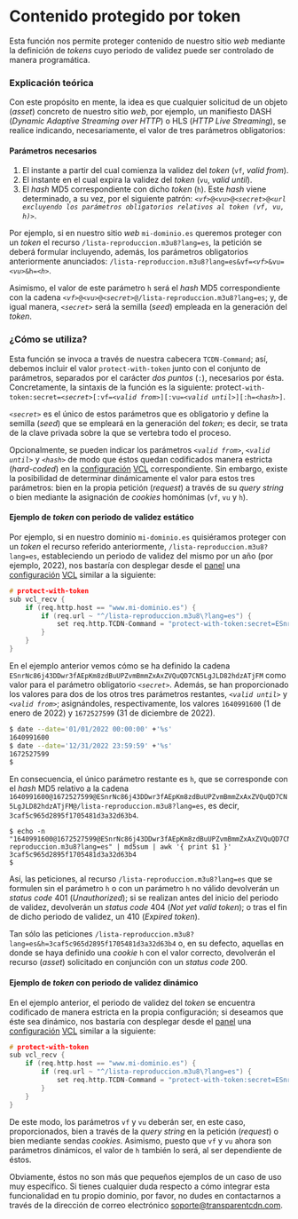 # Contenido protegido por token

Esta función nos permite proteger contenido de nuestro sitio _web_ mediante la definición de _tokens_ cuyo periodo de validez puede ser controlado de manera programática.

### Explicación teórica&#x20;

Con este propósito en mente, la idea es que cualquier solicitud de un objeto (_asset_) concreto de nuestro sitio _web_, por ejemplo, un manifiesto DASH (_Dynamic Adaptive Streaming over HTTP_) o HLS (_HTTP Live Streaming_), se realice indicando, necesariamente, el valor de tres parámetros obligatorios:

#### Parámetros necesarios

1. El instante a partir del cual comienza la validez del _token_ (`vf`, _valid from_).
2. El instante en el cual expira la validez del _token_ (`vu`, _valid until_).
3. El _hash_ MD5 correspondiente con dicho _token_ (`h`). Este _hash_ viene determinado, a su vez, por el siguiente patrón: _`<vf>`_`@`_`<vu>`_`@`_`<secret>`_`@`_`<url excluyendo los parámetros obligatorios relativos al token (vf, vu, h)>`_.

Por ejemplo, si en nuestro sitio _web_ `mi-dominio.es` queremos proteger con un _token_ el recurso `/lista-reproduccion.m3u8?lang=es`, la petición se deberá formular incluyendo, además, los parámetros obligatorios anteriormente anunciados: `/lista-reproduccion.m3u8?lang=es&vf=`_`<vf>`_`&vu=`_`<vu>`_`&h=`_`<h>`_.

Asimismo, el valor de este parámetro `h` será el _hash_ MD5 correspondiente con la cadena _`<vf>`_`@`_`<vu>`_`@`_`<secret>`_`@/lista-reproduccion.m3u8?lang=es`; y, de igual manera, _`<secret>`_ será la semilla (_seed_) empleada en la generación del _token_.

### ¿Cómo se utiliza?

Esta función se invoca a través de nuestra cabecera `TCDN-Command`; así, debemos incluir el valor `protect-with-token` junto con el conjunto de parámetros, separados por el carácter _dos puntos_ (`:`), necesarios por ésta. Concretamente, la sintaxis de la función es la siguiente: protect`-with-token:secret=`_`<secret>`_`[:vf=`_`<valid from>`_`][:vu=`_`<valid until>`_`][:h=`_`<hash>`_`]`.

_`<secret>`_ es el único de estos parámetros que es obligatorio y define la semilla (_seed_) que se empleará en la generación del _token_; es decir, se trata de la clave privada sobre la que se vertebra todo el proceso.

Opcionalmente, se pueden indicar los parámetros _`<valid from>`_, _`<valid until>`_ y _`<hash>`_ de modo que éstos quedan codificados manera estricta (_hard-coded_) en la [configuración](../../getting-started/dashboard/autoprovisionamiento/) [VCL](../../config/vcl/) correspondiente. Sin embargo, existe la posibilidad de determinar dinámicamente el valor para estos tres parámetros: bien en la propia petición (_request_) a través de su _query string_ o bien mediante la asignación de _cookies_ homónimas (`vf`, `vu` y `h`).

#### Ejemplo de _token_ con periodo de validez estático

Por ejemplo, si en nuestro dominio `mi-dominio.es` quisiéramos proteger con un _token_ el recurso referido anteriormente, `/lista-reproduccion.m3u8?lang=es`, estableciendo un periodo de validez del mismo por un año (por ejemplo, 2022), nos bastaría con desplegar desde el [panel](../../getting-started/dashboard/) una [configuración](../../getting-started/dashboard/autoprovisionamiento/) [VCL](../../config/vcl/) similar a la siguiente:

```c
# protect-with-token
sub vcl_recv {
    if (req.http.host == "www.mi-dominio.es") {
        if (req.url ~ "^/lista-reproduccion.m3u8\?lang=es") {
            set req.http.TCDN-Command = "protect-with-token:secret=ESnrNc86j43DDwr3fAEpKm8zdBuUPZvmBmmZxAxZVQuQD7CN5LgJLD82hdzATjFM:vf=1640991600:vu=1672527599"; # desde '01/01/2022 00:00:00' hasta '12/31/2022 23:59:59'.
        }
    }
}
```

En el ejemplo anterior vemos cómo se ha definido la cadena `ESnrNc86j43DDwr3fAEpKm8zdBuUPZvmBmmZxAxZVQuQD7CN5LgJLD82hdzATjFM` como valor para el parámetro obligatorio _`<secret>`_. Además, se han proporcionado los valores para dos de los otros tres parámetros restantes, _`<valid until>`_ y _`<valid from>`_; asignándoles, respectivamente, los valores `1640991600` (1 de enero de 2022) y `1672527599` (31 de diciembre de 2022).

```bash
$ date --date='01/01/2022 00:00:00' +'%s'
1640991600
$ date --date='12/31/2022 23:59:59' +'%s'
1672527599
$
```

En consecuencia, el único parámetro restante es `h`, que se corresponde con el _hash_ MD5 relativo a la cadena `1640991600@1672527599@ESnrNc86j43DDwr3fAEpKm8zdBuUPZvmBmmZxAxZVQuQD7CN5LgJLD82hdzATjFM@/lista-reproduccion.m3u8?lang=es`, es decir, `3caf5c965d2895f1705481d3a32d63b4`.

```
$ echo -n "1640991600@1672527599@ESnrNc86j43DDwr3fAEpKm8zdBuUPZvmBmmZxAxZVQuQD7CN5LgJLD82hdzATjFM@/lista-reproduccion.m3u8?lang=es" | md5sum | awk '{ print $1 }'
3caf5c965d2895f1705481d3a32d63b4
$
```

Así, las peticiones, al recurso `/lista-reproduccion.m3u8?lang=es` que se formulen sin el parámetro `h` o con un parámetro `h` no válido devolverán un _status code_ 401 (_Unauthorized_); si se realizan antes del inicio del periodo de validez, devolverán un _status code_ 404 (_Not yet valid token_); o tras el fin de dicho periodo de validez, un 410 (_Expired token_).

Tan sólo las peticiones `/lista-reproduccion.m3u8?lang=es&h=3caf5c965d2895f1705481d3a32d63b4` o, en su defecto, aquellas en donde se haya definido una _cookie_ `h` con el valor correcto, devolverán el recurso (_asset_) solicitado en conjunción con un _status code_ 200.

#### Ejemplo de _token_ con periodo de validez dinámico

En el ejemplo anterior, el periodo de validez del _token_ se encuentra codificado de manera estricta en la propia configuración; si deseamos que éste sea dinámico, nos bastaría con desplegar desde el [panel](../../getting-started/dashboard/) una [configuración](../../getting-started/dashboard/autoprovisionamiento/) [VCL](../../config/vcl/) similar a la siguiente:

```c
# protect-with-token
sub vcl_recv {
    if (req.http.host == "www.mi-dominio.es") {
        if (req.url ~ "^/lista-reproduccion.m3u8\?lang=es") {
            set req.http.TCDN-Command = "protect-with-token:secret=ESnrNc86j43DDwr3fAEpKm8zdBuUPZvmBmmZxAxZVQuQD7CN5LgJLD82hdzATjFM";
        }
    }
}
```

De este modo, los parámetros `vf` y `vu` deberán ser, en este caso, proporcionados, bien a través de la _query string_ en la petición (_request_) o bien mediante sendas _cookies_. Asimismo, puesto que `vf` y `vu` ahora son parámetros dinámicos, el valor de `h` también lo será, al ser dependiente de éstos.

Obviamente, éstos no son más que pequeños ejemplos de un caso de uso muy específico. Si tienes cualquier duda respecto a cómo integrar esta funcionalidad en tu propio dominio, por favor, no dudes en contactarnos a través de la dirección de correo electrónico [soporte@transparentcdn.com](mailto:soporte@transparetncdn.com).
